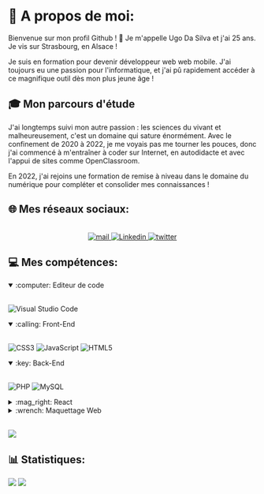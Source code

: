 # 💫 A propos de moi:
Bienvenue sur mon profil Github ! 👋
Je m'appelle Ugo Da Silva et j'ai 25 ans. Je vis sur Strasbourg, en Alsace ! 

Je suis en formation pour devenir développeur web web mobile. J'ai toujours eu une passion pour l'informatique, et j'ai pû rapidement accéder à ce magnifique outil dès mon plus jeune âge !

## 🎓 Mon parcours d'étude 
J'ai longtemps suivi mon autre passion : les sciences du vivant et malheureusement, c'est un domaine qui sature énormément.
Avec le confinement de 2020 à 2022, je me voyais pas me tourner les pouces, donc j'ai commencé à m'entraîner à coder sur Internet, en autodidacte et avec l'appui de sites comme OpenClassroom.

En 2022, j'ai rejoins une formation de remise à niveau dans le domaine du numérique pour compléter et consolider mes connaissances !

## 🌐 Mes réseaux sociaux:

<p align="center">
  <br/>
  <a href="mailto:ugodasilva67@gmail.com?subject=Bonjour !" target="_blank">
    <img alt="mail"  src=https://img.shields.io/badge/Gmail-D14836?style=for-the-badge&logo=gmail&logoColor=white />
  </a>
  <a href="https://www.linkedin.com/in/ugo-da-silva-990a90139/" target="_blank">
    <img alt="Linkedin"  src=https://img.shields.io/badge/LinkedIn-0077B5?style=for-the-badge&logo=linkedin&logoColor=white />
  </a>
  <a href="https://twitter.com/Ugholol" target="_blank">
    <img alt="twitter"  src=https://img.shields.io/badge/Twitter-1DA1F2?style=for-the-badge&logo=twitter&logoColor=white />
  </a>
</p>

## 💻 Mes compétences:
<details open>
<summary>:computer: Editeur de code</summary>

<br/>![Visual Studio Code](https://img.shields.io/static/v1?style=for-the-badge&message=Visual+Studio+Code&color=007ACC&logo=Visual+Studio+Code&logoColor=FFFFFF&label=)
</details>

<details open>
<summary>:calling: Front-End</summary> 
  
<br/>![CSS3](https://img.shields.io/badge/css3-%231572B6.svg?style=for-the-badge&logo=css3&logoColor=white) 
![JavaScript](https://img.shields.io/badge/javascript-%23323330.svg?style=for-the-badge&logo=javascript&logoColor=%23F7DF1E) ![HTML5](https://img.shields.io/badge/html5-%23E34F26.svg?style=for-the-badge&logo=html5&logoColor=white)
</details>
  
<details open>
<summary>:key: Back-End</summary> 
  
<br/>![PHP](https://img.shields.io/badge/php-%23777BB4.svg?style=for-the-badge&logo=php&logoColor=white) 
![MySQL](https://img.shields.io/badge/mysql-%2300f.svg?style=for-the-badge&logo=mysql&logoColor=white) 
</details>
 
<details>
<summary>:mag_right: React</summary>
  
<br/>![Symfony](https://img.shields.io/badge/symfony-%23000000.svg?style=for-the-badge&logo=symfony&logoColor=white) 
![Bootstrap](https://img.shields.io/badge/bootstrap-%23563D7C.svg?style=for-the-badge&logo=bootstrap&logoColor=white)
</details>
  
<details>
<summary>:wrench: Maquettage Web</summary>
  
<br/>![Figma](https://img.shields.io/badge/figma-%23F24E1E.svg?style=for-the-badge&logo=figma&logoColor=white) 
![Canva](https://img.shields.io/badge/Canva-%2300C4CC.svg?style=for-the-badge&logo=Canva&logoColor=white)
</details>
<br/>

![](https://github-readme-stats.vercel.app/api/top-langs/?username=Articvolt&theme=slateorange&hide_border=false&include_all_commits=false&count_private=true&layout=compact)

## 📊 Statistiques:

![](https://github-readme-stats.vercel.app/api?username=Articvolt&theme=slateorange&hide_border=false&include_all_commits=false&count_private=true)
![](https://github-readme-streak-stats.herokuapp.com/?user=Articvolt&theme=slateorange&hide_border=false)<br/>




<!--
**Articvolt/Articvolt** is a ✨ _special_ ✨ repository because its `README.md` (this file) appears on your GitHub profile.
-->
